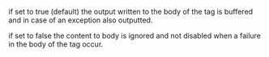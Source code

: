 if set to true (default) the output written to the body of the tag is buffered and in case of an exception also outputted.

if set to false the content to body is ignored and not disabled when a failure in the body of the tag occur.
